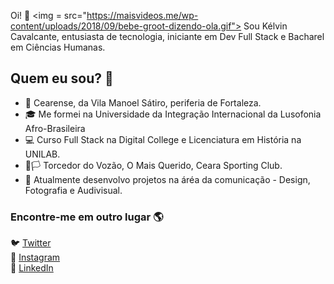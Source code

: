 Oi! 👋
<img = src="https://maisvideos.me/wp-content/uploads/2018/09/bebe-groot-dizendo-ola.gif">
Sou Kélvin Cavalcante, entusiasta de tecnologia, iniciante em Dev Full Stack e Bacharel em Ciências Humanas.

## Quem eu sou? 🤔

- 📍 Cearense, da Vila Manoel Sátiro, periferia de Fortaleza.
- 🎓 Me formei na Universidade da Integração Internacional da Lusofonia Afro-Brasileira
- 💻 Curso Full Stack na Digital College e Licenciatura em História na UNILAB.
- 🏴🏳️ Torcedor do Vozão, O Mais Querido, Ceara Sporting Club.
- 📰 Atualmente desenvolvo projetos na áréa da comunicação - Design, Fotografia e Audivisual.

### Encontre-me em outro lugar 🌎
🐦 [Twitter](https://twitter.com/kevcavalcante) <br>
📸 [Instagram](https://instagram.com/okelvincavalcante) <br>
💼 [LinkedIn](https://www.linkedin.com/in/kelvincavalcante) <br>

